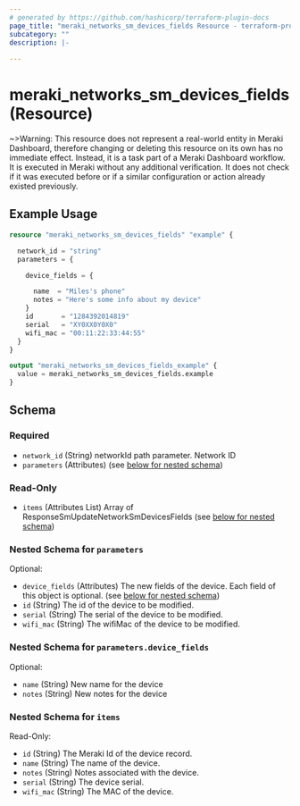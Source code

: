 ```yaml
---
# generated by https://github.com/hashicorp/terraform-plugin-docs
page_title: "meraki_networks_sm_devices_fields Resource - terraform-provider-meraki"
subcategory: ""
description: |-
  
---
```


# meraki_networks_sm_devices_fields (Resource)



~>Warning: This resource does not represent a real-world entity in Meraki Dashboard, therefore changing or deleting this resource on its own has no immediate effect. Instead, it is a task part of a Meraki Dashboard workflow. It is executed in Meraki without any additional verification. It does not check if it was executed before or if a similar configuration or action 
already existed previously.

## Example Usage

```terraform
resource "meraki_networks_sm_devices_fields" "example" {

  network_id = "string"
  parameters = {

    device_fields = {

      name  = "Miles's phone"
      notes = "Here's some info about my device"
    }
    id       = "1284392014819"
    serial   = "XY0XX0Y0X0"
    wifi_mac = "00:11:22:33:44:55"
  }
}

output "meraki_networks_sm_devices_fields_example" {
  value = meraki_networks_sm_devices_fields.example
}
```

<!-- schema generated by tfplugindocs -->
## Schema

### Required

- `network_id` (String) networkId path parameter. Network ID
- `parameters` (Attributes) (see [below for nested schema](#nestedatt--parameters))

### Read-Only

- `items` (Attributes List) Array of ResponseSmUpdateNetworkSmDevicesFields (see [below for nested schema](#nestedatt--items))

<a id="nestedatt--parameters"></a>
### Nested Schema for `parameters`

Optional:

- `device_fields` (Attributes) The new fields of the device. Each field of this object is optional. (see [below for nested schema](#nestedatt--parameters--device_fields))
- `id` (String) The id of the device to be modified.
- `serial` (String) The serial of the device to be modified.
- `wifi_mac` (String) The wifiMac of the device to be modified.

<a id="nestedatt--parameters--device_fields"></a>
### Nested Schema for `parameters.device_fields`

Optional:

- `name` (String) New name for the device
- `notes` (String) New notes for the device



<a id="nestedatt--items"></a>
### Nested Schema for `items`

Read-Only:

- `id` (String) The Meraki Id of the device record.
- `name` (String) The name of the device.
- `notes` (String) Notes associated with the device.
- `serial` (String) The device serial.
- `wifi_mac` (String) The MAC of the device.
